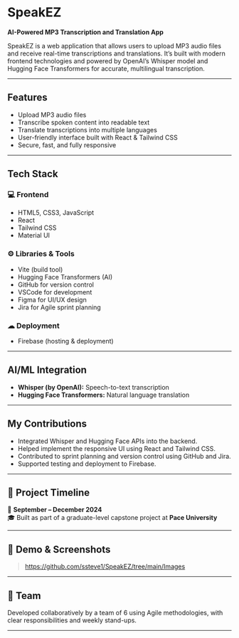 # SpeakEZ 
**AI-Powered MP3 Transcription and Translation App**

SpeakEZ is a web application that allows users to upload MP3 audio files and receive real-time transcriptions and translations. 
It’s built with modern frontend technologies and powered by OpenAI’s Whisper model and Hugging Face Transformers for accurate, multilingual transcription.

---

## Features
-  Upload MP3 audio files
- Transcribe spoken content into readable text
-  Translate transcriptions into multiple languages
-  User-friendly interface built with React & Tailwind CSS
-  Secure, fast, and fully responsive

---

##  Tech Stack

### 💻 Frontend
- HTML5, CSS3, JavaScript
- React
- Tailwind CSS
- Material UI

### ⚙ Libraries & Tools
- Vite (build tool)
- Hugging Face Transformers (AI)
- GitHub for version control
- VSCode for development
- Figma for UI/UX design
- Jira for Agile sprint planning

### ☁ Deployment
- Firebase (hosting & deployment)

---

##  AI/ML Integration
- **Whisper (by OpenAI):** Speech-to-text transcription
- **Hugging Face Transformers:** Natural language translation

---

## My Contributions
- Integrated Whisper and Hugging Face APIs into the backend.
- Helped implement the responsive UI using React and Tailwind CSS.
- Contributed to sprint planning and version control using GitHub and Jira.
- Supported testing and deployment to Firebase.

---

## 📁 Project Timeline
📅 **September – December 2024**  
🎓 Built as part of a graduate-level capstone project at **Pace University**

---

## 🔗 Demo & Screenshots
> https://github.com/ssteve1/SpeakEZ/tree/main/Images

---

## 🤝 Team
Developed collaboratively by a team of 6 using Agile methodologies, with clear responsibilities and weekly stand-ups.

---
